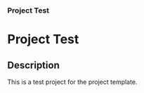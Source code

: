 ### Project Test
# Project Test

## Description

This is a test project for the project template.
                                     